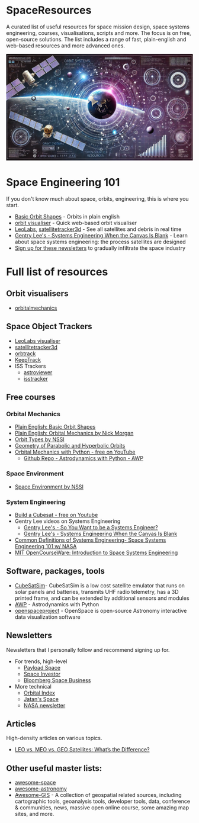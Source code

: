 # SpaceResources
A curated list of useful resources for space mission design, space systems engineering, courses, visualisations, scripts and more. The focus is on free, open-source solutions. The list includes a range of fast, plain-english and web-based resources and more advanced ones.

![Header image](SpaceResource_header.webp)

# Space Engineering 101
If you don't know much about space, orbits, engineering, this is where you start.
* [Basic Orbit Shapes](https://youtu.be/pRvVK2m_wGE?si=6pnQ8IVz3JazXULe) - Orbits in plain english
* [orbit visualiser](https://orbitalmechanics.info/) - Quick web-based orbit visualiser
* [LeoLabs](https://platform.leolabs.space/visualization), [satellitetracker3d](https://satellitetracker3d.com/) - See all satellites and debris in real time
* [Gentry Lee's - Systems Engineering When the Canvas Is Blank](https://youtu.be/3S5cgLxxZ14?si=g9-W5WY7kisidHbn) - Learn about space systems engineering: the process satellites are designed
* [Sign up for these newsletters](./README.md#Newsletters) to gradually infiltrate the space industry

# Full list of resources

## Orbit visualisers
* [orbitalmechanics](https://orbitalmechanics.info/) 

## Space Object Trackers
* [LeoLabs visualiser](https://platform.leolabs.space/visualization)
* [satellitetracker3d](https://satellitetracker3d.com/)
* [orbtrack](https://www.orbtrack.org/)
* [KeepTrack](https://app.keeptrack.space/)
* ISS Trackers
  * [astroviewer](https://www.astroviewer.net/iss/en/)
  * [isstracker](https://isstracker.pl/en)

## Free courses
### Orbital Mechanics
* [Plain English: Basic Orbit Shapes](https://youtu.be/pRvVK2m_wGE?si=6pnQ8IVz3JazXULe)
* [Plain English: Orbital Mechanics by Nick Morgan](https://youtu.be/tJiAkBxuqfs?si=x1ahbnxIJg1Faupv)
* [Orbit Types by NSSI](https://youtu.be/BvjlBpP4zU8?si=3GGbxjtBLVI0Obvu)
* [Geometry of Parabolic and Hyperbolic Orbits](https://youtu.be/1-qehYJPUug?si=58UHMKfcntBF8Tro)
* [Orbital Mechanics with Python - free on YouTube](https://youtube.com/playlist?list=PLOIRBaljOV8gn074rWFWYP1dCr2dJqWab&si=cxbmqzfNNqwVozZL)
  * [Github Repo - Astrodynamics with Python - AWP](https://github.com/alfonsogonzalez/AWP)

### Space Environment
* [Space Environment by NSSI](https://youtu.be/LIqPxnoprqY?si=wCd0R8S3H1LmbyYf)

### System Engineering
* [Build a Cubesat - free on Youtube](https://youtube.com/@buildacubesat?si=3oTdnVCkyS1UhjHu)
* Gentry Lee videos on Systems Engineering
  * [Gentry Lee's - So You Want to be a Systems Engineer?](https://youtu.be/E6U_Ap2bDaE?si=HCgxD6N37XB2XAyF)
  * [Gentry Lee's - Systems Engineering When the Canvas Is Blank](https://youtu.be/3S5cgLxxZ14?si=g9-W5WY7kisidHbn)
* [Common Definitions of Systems Engineering- Space Systems Engineering 101 w/ NASA](https://youtu.be/rrBg-hTUM_Q?si=wnZTzlQ5YlFFIs2e)
* [MIT OpenCourseWare: Introduction to Space Systems Engineering](https://ocw.mit.edu/courses/16-89j-space-systems-engineering-spring-2007/)


## Software, packages, tools
* [CubeSatSim](https://github.com/alanbjohnston/CubeSatSim)- CubeSatSim is a low cost satellite emulator that runs on solar panels and batteries, transmits UHF radio telemetry, has a 3D printed frame, and can be extended by additional sensors and modules
* [AWP](https://github.com/alfonsogonzalez/AWP) - Astrodynamics with Python
* [openspaceproject](https://www.openspaceproject.com/) -  OpenSpace is open-source Astronomy interactive data visualization software

## Newsletters
Newsletters that I personally follow and recommend signing up for. 
* For trends, high-level
  * [Payload Space](https://pyld.omeclk.com/portal/wts/ue%5EcnFeggqegg6mN%5E60yq8%7Cg-sPsvF0jOzTc)
  * [Space Investor](https://thespaceinvestor.com/)
  * [Bloomberg Space Business](https://www.bloomberg.com/account/newsletters/business-of-space)
* More technical
  * [Orbital Index](https://orbitalindex.com/subscribe/)
  * [Jatan's Space](https://jatan.space/)
  * [NASA newsletter](https://lp.constantcontactpages.com/sl/7ThAX6O/signup)

## Articles
High-density articles on various topics.
* [LEO vs. MEO vs. GEO Satellites: What’s the Difference?](https://anywaves.com/resources/blog/leo-meo-geo-satellites-definition-difference/)

## Other useful master lists:
* [awesome-space](https://github.com/orbitalindex/awesome-space/blob/master/README.md)
* [awesome-astronomy](https://github.com/mbiesiad/awesome-astronomy)
* [Awesome-GIS](https://github.com/sshuair/awesome-gis) - A collection of geospatial related sources, including cartographic tools, geoanalysis tools, developer tools, data, conference & communities, news, massive open online course, some amazing map sites, and more.